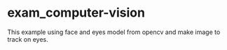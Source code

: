# exam_computer-vision
 This example using face and eyes model from opencv and make image to track on eyes.
